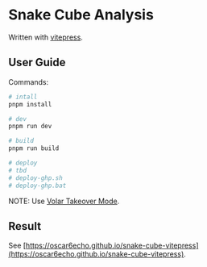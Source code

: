 # Snake Cube Analysis

Written with [vitepress](https://vitepress.vuejs.org/).

## User Guide

Commands:

```sh
# intall
pnpm install

# dev
pnpm run dev

# build
pnpm run build

# deploy
# tbd
# deploy-ghp.sh
# deploy-ghp.bat
```

NOTE: Use [Volar Takeover Mode](https://vuejs.org/guide/typescript/overview.html#volar-takeover-mode).

## Result

See [https://oscar6echo.github.io/snake-cube-vitepress](https://oscar6echo.github.io/snake-cube-vitepress).
